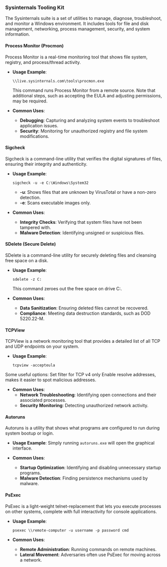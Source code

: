 ### Sysinternals Tooling Kit

The Sysinternals suite is a set of utilities to manage, diagnose, troubleshoot, and monitor a Windows environment. It includes tools for file and disk management, networking, process management, security, and system information.

#### Process Monitor (Procmon)

Process Monitor is a real-time monitoring tool that shows file system, registry, and process/thread activity.

- **Usage Example**:
  ```plaintext
  \\live.sysinternals.com\tools\procmon.exe
  ```
  This command runs Process Monitor from a remote source. Note that additional steps, such as accepting the EULA and adjusting permissions, may be required.

- **Common Uses**:
  - **Debugging**: Capturing and analyzing system events to troubleshoot application issues.
  - **Security**: Monitoring for unauthorized registry and file system modifications.

#### Sigcheck

Sigcheck is a command-line utility that verifies the digital signatures of files, ensuring their integrity and authenticity.

- **Usage Example**:
  ```plaintext
  sigcheck -u -e C:\Windows\System32
  ```
  - **-u**: Shows files that are unknown by VirusTotal or have a non-zero detection.
  - **-e**: Scans executable images only.

- **Common Uses**:
  - **Integrity Checks**: Verifying that system files have not been tampered with.
  - **Malware Detection**: Identifying unsigned or suspicious files.

#### SDelete (Secure Delete)

SDelete is a command-line utility for securely deleting files and cleansing free space on a disk.

- **Usage Example**:
  ```plaintext
  sdelete -z C:
  ```
  This command zeroes out the free space on drive C:.

- **Common Uses**:
  - **Data Sanitization**: Ensuring deleted files cannot be recovered.
  - **Compliance**: Meeting data destruction standards, such as DOD 5220.22-M.

#### TCPView

TCPView is a network monitoring tool that provides a detailed list of all TCP and UDP endpoints on your system.

- **Usage Example**:
  ```plaintext
  tcpview -accepteula
  ```
Some useful options:
Set filter for TCP v4 only
Enable resolve addresses, makes it easier to spot malicious addresses.

- **Common Uses**:
  - **Network Troubleshooting**: Identifying open connections and their associated processes.
  - **Security Monitoring**: Detecting unauthorized network activity.

#### Autoruns

Autoruns is a utility that shows what programs are configured to run during system bootup or login.

- **Usage Example**:
  Simply running `autoruns.exe` will open the graphical interface.

- **Common Uses**:
  - **Startup Optimization**: Identifying and disabling unnecessary startup programs.
  - **Malware Detection**: Finding persistence mechanisms used by malware.

#### PsExec

PsExec is a light-weight telnet-replacement that lets you execute processes on other systems, complete with full interactivity for console applications.

- **Usage Example**:
  ```plaintext
  psexec \\remote-computer -u username -p password cmd
  ```

- **Common Uses**:
  - **Remote Administration**: Running commands on remote machines.
  - **Lateral Movement**: Adversaries often use PsExec for moving across a network.


